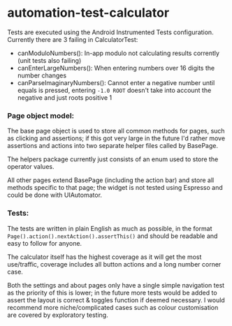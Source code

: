 # automation-test-calculator

Tests are executed using the Android Instrumented Tests configuration. 
Currently there are 3 failing in CalculatorTest:
  - canModuloNumbers(): In-app modulo not calculating results corrently (unit tests also failing)
  - canEnterLargeNumbers(): When entering numbers over 16 digits the number changes 
  - canParseImaginaryNumbers(): Cannot enter a negative number until equals is pressed, entering `-1.0 ROOT` doesn't take into account the negative and just roots positive 1
  
### Page object model:  
The base page object is used to store all common methods for pages, such as clicking and assertions; 
    if this got very large in the future I'd rather move assertions and actions into two separate helper files called by BasePage.

The helpers package currently just consists of an enum used to store the operator values.

All other pages extend BasePage (including the action bar) and store all methods specific to that page; 
    the widget is not tested using Espresso and could be done with UIAutomator.
    
### Tests:
The tests are written in plain English as much as possible, in the format `Page().action().nextAction().assertThis()` and should be readable and easy to follow for anyone.

The calculator itself has the highest coverage as it will get the most use/traffic, coverage includes all button actions and a long number corner case. 

Both the settings and about pages only have a single simple navigation test as the priority of this is lower; 
    in the future more tests would be added to assert the layout is correct & toggles function if deemed necessary. 
I would recommend more niche/complicated cases such as colour customisation are covered by exploratory testing.
